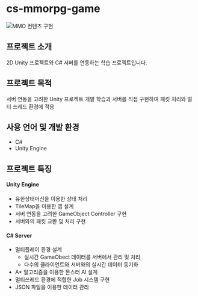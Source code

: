 # cs-mmorpg-game

![MMO 컨텐츠 구현](https://github.com/scarleter99/cs-mmorpg-game/assets/39542671/65e3fd16-e036-480e-baad-8feeefa93edf)

## 프로젝트 소개

2D Unity 프로젝트와 C# 서버를 연동하는 학습 프로젝트입니다.

## 프로젝트 목적

서버 연동을 고려한 Unity 프로젝트 개발 학습과 서버를 직접 구현하여 패킷 처리와 멀티 쓰레드 환경에 적응

## 사용 언어 및 개발 환경

- C#
- Unity Engine

## 프로젝트 특징

#### Unity Engine

- 유한상태머신을 이용한 상태 처리
- TileMap을 이용한 맵 설계
- 서버 연동을 고려한 GameObject Controller 구현
- 서버와의 패킷 교환 및 처리 구현

#### C# Server

- 멀티플레이 환경 설계
  - 실시간 GameObect 데이터를 서버에서 관리 및 처리
  - 다수의 클라이언트와 서버와의 실시간 데이터 동기화
- A* 알고리즘을 이용한 몬스터 AI 설계
- 멀티쓰레드 환경에 적합한 Job 시스템 구현
- JSON 파일을 이용한 데이터 관리
